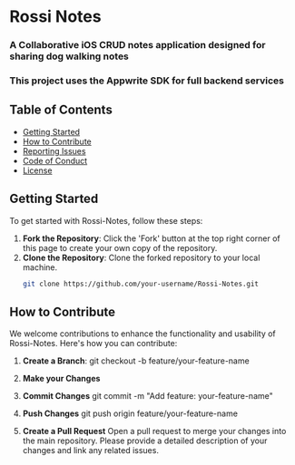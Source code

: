 # Rossi Notes

### A Collaborative iOS CRUD notes application designed for sharing dog walking notes
### This project uses the Appwrite SDK for full backend services

## Table of Contents
- [Getting Started](#getting-started)
- [How to Contribute](#how-to-contribute)
- [Reporting Issues](#reporting-issues)
- [Code of Conduct](#code-of-conduct)
- [License](#license)

## Getting Started
To get started with Rossi-Notes, follow these steps:

1. **Fork the Repository**: Click the 'Fork' button at the top right corner of this page to create your own copy of the repository.
2. **Clone the Repository**: Clone the forked repository to your local machine.
   ```sh
   git clone https://github.com/your-username/Rossi-Notes.git

## How to Contribute
We welcome contributions to enhance the functionality and usability of Rossi-Notes. Here's how you can contribute:

1. **Create a Branch**: 
   git checkout -b feature/your-feature-name

2. **Make your Changes**
3. **Commit Changes**
   git commit -m "Add feature: your-feature-name"
4. **Push Changes**
  git push origin feature/your-feature-name
5. **Create a Pull Request**
  Open a pull request to merge your changes into the main repository. Please provide a detailed description of your changes and link any related issues.
